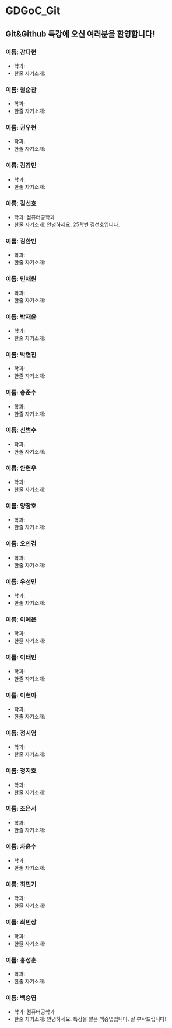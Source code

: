 # GDGoC_Git

## Git&Github 특강에 오신 여러분을 환영합니다!

### 이름: 강다현
- 학과:
- 한줄 자기소개:

### 이름: 권순찬
- 학과:
- 한줄 자기소개:

### 이름: 권우현
- 학과:
- 한줄 자기소개:

### 이름: 김강민
- 학과:
- 한줄 자기소개:

### 이름: 김선호
- 학과: 컴퓨터공학과
- 한줄 자기소개: 안녕하세요, 25학번 김선호입니다.

### 이름: 김한빈
- 학과:
- 한줄 자기소개:

### 이름: 민채원
- 학과:
- 한줄 자기소개:

### 이름: 박재윤
- 학과:
- 한줄 자기소개:

### 이름: 박현진
- 학과:
- 한줄 자기소개:

### 이름: 송준수
- 학과:
- 한줄 자기소개:

### 이름: 신범수
- 학과:
- 한줄 자기소개:

### 이름: 안현우
- 학과:
- 한줄 자기소개:

### 이름: 양창호
- 학과:
- 한줄 자기소개:

### 이름: 오인겸
- 학과:
- 한줄 자기소개:

### 이름: 우성민
- 학과:
- 한줄 자기소개:

### 이름: 이예은
- 학과:
- 한줄 자기소개:

### 이름: 이태인
- 학과:
- 한줄 자기소개:

### 이름: 이현아
- 학과:
- 한줄 자기소개:

### 이름: 정시영
- 학과:
- 한줄 자기소개:

### 이름: 정지호
- 학과:
- 한줄 자기소개:

### 이름: 조은서
- 학과:
- 한줄 자기소개:

### 이름: 차윤수
- 학과:
- 한줄 자기소개:

### 이름: 최민기
- 학과:
- 한줄 자기소개:

### 이름: 최민상
- 학과:
- 한줄 자기소개:

### 이름: 홍성훈
- 학과:
- 한줄 자기소개:

### 이름: 백승엽
- 학과: 컴퓨터공학과
- 한줄 자기소개: 안녕하세요. 특강을 맡은 백승엽입니다. 잘 부탁드립니다!
